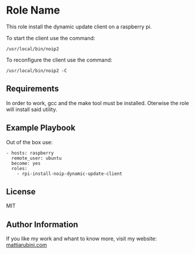 Role Name
=========

This role install the dynamic update client on a raspberry pi.

To start the client use the command: 

    /usr/local/bin/noip2

To reconfigure the client use the command:

    /usr/local/bin/noip2 -C

Requirements
------------

In order to work, gcc and the make tool must be installed.
Oterwise the role will install said utility.

Example Playbook
----------------

Out of the box use:

    - hosts: raspberry
      remote_user: ubuntu
      become: yes
      roles:
        - rpi-install-noip-dynamic-update-client

License
-------

MIT

Author Information
------------------

If you like my work and whant to know more, visit my website:
[mattiarubini.com](https://mattiarubini.com)
